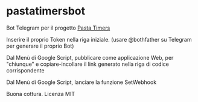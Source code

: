 # pastatimersbot
Bot Telegram per il progetto [Pasta Timers](https://github.com/jenkin/pasta-timers-app/issues)

Inserire il proprio Token nella riga iniziale. (usare @bothfather su Telegram per generare il proprio Bot)


Dal Menù di Google Script, pubblicare come applicazione Web, per "chiunque" e copiare-incollare il link generato nella riga di codice corrispondente


Dal Menù di Google Script, lanciare la funzione SetWebhook



Buona cottura. Licenza MIT
